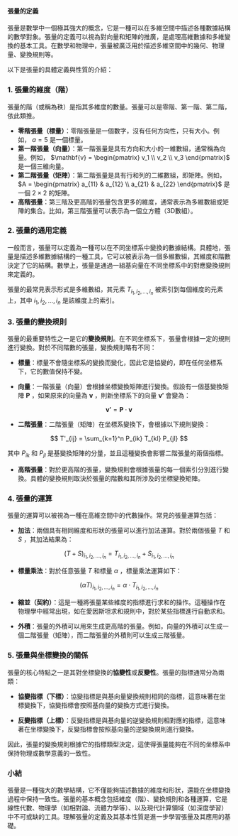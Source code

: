 #### 張量的定義

張量是數學中一個極其強大的概念，它是一種可以在多維空間中描述各種數據結構的數學對象。張量的定義可以視為對向量和矩陣的推廣，是處理高維數據和多維變換的基本工具。在數學和物理中，張量被廣泛用於描述多維空間中的幾何、物理量、變換規則等。

以下是張量的具體定義與性質的介紹：

### 1. **張量的維度（階）**
張量的階（或稱為秩）是指其多維度的數量。張量可以是零階、第一階、第二階，依此類推。

- **零階張量（標量）**：零階張量是一個數字，沒有任何方向性，只有大小。例如， $a = 5$  是一個標量。
- **第一階張量（向量）**：第一階張量是具有方向和大小的一維數組，通常稱為向量。例如， $\mathbf{v} = \begin{pmatrix} v_1 \\ v_2 \\ v_3 \end{pmatrix}$  是一個三維向量。
- **第二階張量（矩陣）**：第二階張量是具有行和列的二維數組，即矩陣。例如， $A = \begin{pmatrix} a_{11} & a_{12} \\ a_{21} & a_{22} \end{pmatrix}$  是一個  $2 \times 2$  的矩陣。
- **高階張量**：第三階及更高階的張量包含更多的維度，通常表示為多維數組或矩陣的集合。比如，第三階張量可以表示為一個立方體（3D數組）。

### 2. **張量的通用定義**
一般而言，張量可以定義為一種可以在不同坐標系中變換的數據結構。具體地，張量是描述多維數據結構的一種工具，它可以被表示為一個多維數組，其維度和階數決定了它的結構。數學上，張量是通過一組基向量在不同坐標系中的對應變換規則來定義的。

張量的最常見表示形式是多維數組，其元素  $T_{i_1, i_2, \dots, i_n}$  被索引到每個維度的元素上，其中  $i_1, i_2, \dots, i_n$  是該維度上的索引。

### 3. **張量的變換規則**
張量的最重要特性之一是它的**變換規則**。在不同坐標系下，張量會根據一定的規則進行變換。對於不同階數的張量，變換規則略有不同：

- **標量**：標量不會隨坐標系的變換而變化，因此它是協變的，即在任何坐標系下，它的數值保持不變。
  
- **向量**：一階張量（向量）會根據坐標變換矩陣進行變換。假設有一個基變換矩陣  $\mathbf{P}$ ，如果原來的向量為  $\mathbf{v}$ ，則新坐標系下的向量  $\mathbf{v'}$  會變為：

```math
  \mathbf{v'} = \mathbf{P} \cdot \mathbf{v}

```

- **二階張量**：二階張量（矩陣）在坐標系變換下，會根據以下規則變換：

```math
  T'_{ij} = \sum_{k=1}^n P_{ik} T_{kl} P_{jl}

```
  其中  $P_{ik}$  和  $P_{jl}$  是基變換矩陣的分量，並且這種變換會影響二階張量的兩個指標。

- **高階張量**：對於更高階的張量，變換規則會根據張量的每一個索引分別進行變換。具體的變換規則取決於張量的階數和其所涉及的坐標變換矩陣。

### 4. **張量的運算**
張量的運算可以被視為一種在高維空間中的代數操作。常見的張量運算包括：

- **加法**：兩個具有相同維度和形狀的張量可以進行加法運算。對於兩個張量  $T$  和  $S$ ，其加法結果為：

```math
  (T + S)_{i_1, i_2, \dots, i_n} = T_{i_1, i_2, \dots, i_n} + S_{i_1, i_2, \dots, i_n}

```
  
- **標量乘法**：對於任意張量  $T$  和標量  $\alpha$ ，標量乘法運算如下：

```math
  (\alpha T)_{i_1, i_2, \dots, i_n} = \alpha \cdot T_{i_1, i_2, \dots, i_n}

```

- **縮並（契約）**：這是一種將張量某些維度的指標進行求和的操作。這種操作在物理學中經常出現，如在愛因斯坦求和規則中，對於某些指標進行自動求和。

- **外積**：張量的外積可以用來生成更高階的張量。例如，向量的外積可以生成一個二階張量（矩陣），而二階張量的外積則可以生成三階張量。

### 5. **張量與坐標變換的關係**
張量的核心特點之一是其對坐標變換的**協變性**或**反變性**。張量的指標通常分為兩類：

- **協變指標（下標）**：協變指標是與基向量變換規則相同的指標，這意味著在坐標變換下，協變指標會按照基向量的變換方式進行變換。
  
- **反變指標（上標）**：反變指標是與基向量的逆變換規則相對應的指標，這意味著在坐標變換下，反變指標會按照基向量的逆變換規則進行變換。

因此，張量的變換規則根據它的指標類型決定，這使得張量能夠在不同的坐標系中保持物理或數學意義的一致性。

### 小結
張量是一種強大的數學結構，它不僅能夠描述數據的維度和形狀，還能在坐標變換過程中保持一致性。張量的基本概念包括維度（階）、變換規則和各種運算，它是線性代數、物理學（如相對論、流體力學等）、以及現代計算領域（如深度學習）中不可或缺的工具。理解張量的定義及其基本性質是進一步學習張量及其應用的基礎。